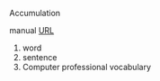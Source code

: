 Accumulation

manual [URL](https://www.kancloud.cn/kancloud/a-programmer-prepares/78210)

1. word
2. sentence
3. Computer professional vocabulary


